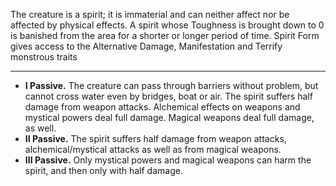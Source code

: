 The creature is a spirit; it is immaterial and can neither affect nor be affected by physical effects. A spirit whose Toughness is brought down to 0 is banished from the area for a shorter or longer period of time. Spirit Form gives access to the Alternative Damage, Manifestation and Terrify monstrous traits

---
- **I Passive.** The creature can pass through barriers without problem, but cannot cross water even by bridges, boat or air. The spirit suffers half damage from weapon attacks. Alchemical effects on weapons and mystical powers deal full damage. Magical weapons deal full damage, as well. 
- **II Passive.** The spirit suffers half damage from weapon attacks, alchemical/mystical attacks as well as from magical weapons. 
- **III Passive.** Only mystical powers and magical weapons can harm the spirit, and then only with half damage.
